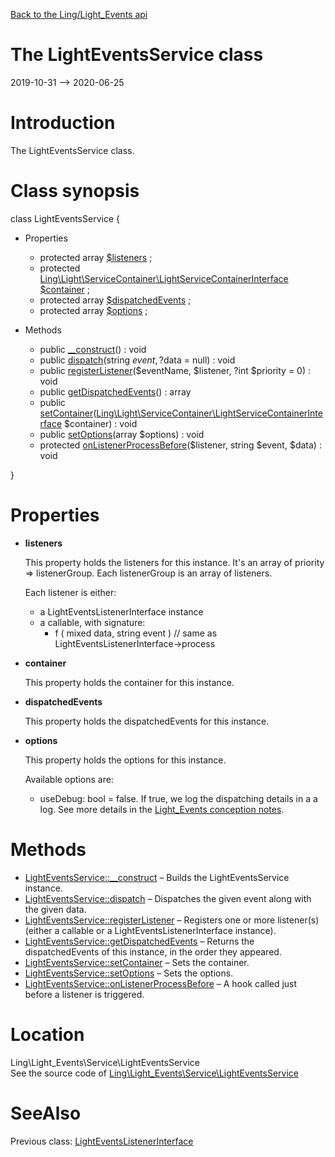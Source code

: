 [Back to the Ling/Light_Events api](https://github.com/lingtalfi/Light_Events/blob/master/doc/api/Ling/Light_Events.md)



The LightEventsService class
================
2019-10-31 --> 2020-06-25






Introduction
============

The LightEventsService class.



Class synopsis
==============


class <span class="pl-k">LightEventsService</span>  {

- Properties
    - protected array [$listeners](#property-listeners) ;
    - protected [Ling\Light\ServiceContainer\LightServiceContainerInterface](https://github.com/lingtalfi/Light/blob/master/doc/api/Ling/Light/ServiceContainer/LightServiceContainerInterface.md) [$container](#property-container) ;
    - protected array [$dispatchedEvents](#property-dispatchedEvents) ;
    - protected array [$options](#property-options) ;

- Methods
    - public [__construct](https://github.com/lingtalfi/Light_Events/blob/master/doc/api/Ling/Light_Events/Service/LightEventsService/__construct.md)() : void
    - public [dispatch](https://github.com/lingtalfi/Light_Events/blob/master/doc/api/Ling/Light_Events/Service/LightEventsService/dispatch.md)(string $event, ?$data = null) : void
    - public [registerListener](https://github.com/lingtalfi/Light_Events/blob/master/doc/api/Ling/Light_Events/Service/LightEventsService/registerListener.md)($eventName, $listener, ?int $priority = 0) : void
    - public [getDispatchedEvents](https://github.com/lingtalfi/Light_Events/blob/master/doc/api/Ling/Light_Events/Service/LightEventsService/getDispatchedEvents.md)() : array
    - public [setContainer](https://github.com/lingtalfi/Light_Events/blob/master/doc/api/Ling/Light_Events/Service/LightEventsService/setContainer.md)([Ling\Light\ServiceContainer\LightServiceContainerInterface](https://github.com/lingtalfi/Light/blob/master/doc/api/Ling/Light/ServiceContainer/LightServiceContainerInterface.md) $container) : void
    - public [setOptions](https://github.com/lingtalfi/Light_Events/blob/master/doc/api/Ling/Light_Events/Service/LightEventsService/setOptions.md)(array $options) : void
    - protected [onListenerProcessBefore](https://github.com/lingtalfi/Light_Events/blob/master/doc/api/Ling/Light_Events/Service/LightEventsService/onListenerProcessBefore.md)($listener, string $event, $data) : void

}




Properties
=============

- <span id="property-listeners"><b>listeners</b></span>

    This property holds the listeners for this instance.
    It's an array of priority => listenerGroup.
    Each listenerGroup is an array of listeners.
    
    Each listener is either:
    - a LightEventsListenerInterface instance
    - a callable, with signature:
         - f ( mixed data, string event ) // same as LightEventsListenerInterface->process
    
    

- <span id="property-container"><b>container</b></span>

    This property holds the container for this instance.
    
    

- <span id="property-dispatchedEvents"><b>dispatchedEvents</b></span>

    This property holds the dispatchedEvents for this instance.
    
    

- <span id="property-options"><b>options</b></span>

    This property holds the options for this instance.
    
    Available options are:
    
    - useDebug: bool = false.
         If true, we log the dispatching details in a a log.
         See more details in the [Light_Events conception notes](https://github.com/lingtalfi/Light_Events/blob/master/doc/pages/conception-notes.md).
    
    



Methods
==============

- [LightEventsService::__construct](https://github.com/lingtalfi/Light_Events/blob/master/doc/api/Ling/Light_Events/Service/LightEventsService/__construct.md) &ndash; Builds the LightEventsService instance.
- [LightEventsService::dispatch](https://github.com/lingtalfi/Light_Events/blob/master/doc/api/Ling/Light_Events/Service/LightEventsService/dispatch.md) &ndash; Dispatches the given event along with the given data.
- [LightEventsService::registerListener](https://github.com/lingtalfi/Light_Events/blob/master/doc/api/Ling/Light_Events/Service/LightEventsService/registerListener.md) &ndash; Registers one or more listener(s) (either a callable or a LightEventsListenerInterface instance).
- [LightEventsService::getDispatchedEvents](https://github.com/lingtalfi/Light_Events/blob/master/doc/api/Ling/Light_Events/Service/LightEventsService/getDispatchedEvents.md) &ndash; Returns the dispatchedEvents of this instance, in the order they appeared.
- [LightEventsService::setContainer](https://github.com/lingtalfi/Light_Events/blob/master/doc/api/Ling/Light_Events/Service/LightEventsService/setContainer.md) &ndash; Sets the container.
- [LightEventsService::setOptions](https://github.com/lingtalfi/Light_Events/blob/master/doc/api/Ling/Light_Events/Service/LightEventsService/setOptions.md) &ndash; Sets the options.
- [LightEventsService::onListenerProcessBefore](https://github.com/lingtalfi/Light_Events/blob/master/doc/api/Ling/Light_Events/Service/LightEventsService/onListenerProcessBefore.md) &ndash; A hook called just before a listener is triggered.





Location
=============
Ling\Light_Events\Service\LightEventsService<br>
See the source code of [Ling\Light_Events\Service\LightEventsService](https://github.com/lingtalfi/Light_Events/blob/master/Service/LightEventsService.php)



SeeAlso
==============
Previous class: [LightEventsListenerInterface](https://github.com/lingtalfi/Light_Events/blob/master/doc/api/Ling/Light_Events/Listener/LightEventsListenerInterface.md)<br>
